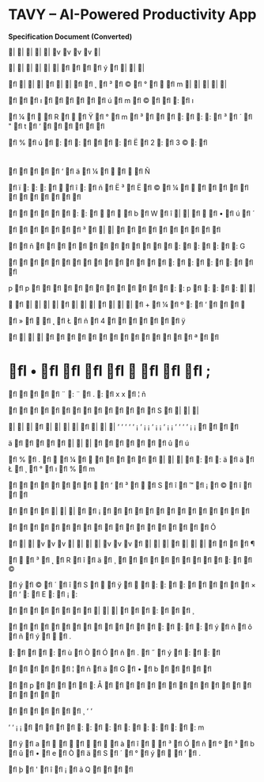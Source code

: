 # TAVY – AI-Powered Productivity App

**Specification Document (Converted)**

|
|
|
|
|
v
v
v
v
|


|
|
|
|
|
|
ﬂ
ﬂ
ﬂ
ﬂ
ý
ﬂ
|
|
|


ﬂ
|
|
|
ﬂ
|
|
ﬂ
ﬂ
˛
ﬂ
³
ﬂ
©
ﬂ
°
ﬂ

ﬂ
m
|
|
|
|
|


ﬂ
ﬂ
ﬂ
ı
ﬂ
ﬂ
ﬂ
ﬂ
ﬂ
ﬂ
ú
ﬂ
m
ﬂ
©
ﬂ
ﬂ
:
ﬂ
ı


ﬂ
¼
ﬂ

ﬂ
R
ﬂ

ﬂ
Ÿ
ﬂ
°
ﬂ
m
ﬂ
³
ﬂ
ﬂ
ﬂ
:
ﬂ
:
:
ﬂ
³
ﬂ
´
ﬂ
"
ﬂ
t
ﬂ
‘
ﬂ
ﬂ
ﬂ
ﬂ
ﬂ
ﬂ


ﬂ
%
ﬂ
ú
ﬂ
:
ﬂ
:
ﬂ
ﬂ
ﬂ
:
ﬂ
Ë
ﬂ
2
:
ﬂ
3
©
:
ﬂ
#
ﬂ
ﬂ
ﬂ
ﬂ
ﬂ
‘
ﬂ
ä
ﬂ
¼
ﬂ

ﬂ

ﬂ
Ñ


ﬂ
ï
:
:
:
ﬂ

ﬂ
î
:
ﬂ
ñ
ﬂ
Ë
³
ﬂ
Ë
ﬂ
©
ﬂ
¼
ﬂ

ﬂ
ﬂ
ﬂ
ﬂ
ﬂ
ﬂ
ﬂ
ﬂ
ﬂ
ﬂ
ﬂ
ﬂ


ﬂ
ﬂ
ﬂ
ﬂ
ﬂ
ﬂ
:
:
ﬂ

ﬂ

ﬂ
b
ﬂ
W
ﬂ
î
|
|
ﬂ

ﬂ
•
ﬂ
ú
ﬂ
´


ﬂ
ﬂ
ﬂ
ﬂ
ﬂ
ﬂ
ﬂ
³
ﬂ
|
|
ﬂ
ﬂ
ﬂ
ﬂ
ﬂ
ﬂ
ﬂ
ﬂ
ﬂ
ﬂ


ﬂ
ﬂ
ñ
ﬂ
ﬂ
ﬂ
ﬂ
ﬂ
ﬂ
ﬂ
ﬂ
ﬂ
ﬂ
ﬂ
ﬂ
ﬂ
:
ﬂ
:
ﬂ
:
ﬂ
:
G


ﬂ
ﬂ
ﬂ
ﬂ
ﬂ
ﬂ
ﬂ
ﬂ
ﬂ
ﬂ
ﬂ
ﬂ
ﬂ
ﬂ
ﬂ
:
ﬂ
:
ﬂ
:
ﬂ
:
ﬂ
ﬂ
ﬂ


p
ﬂ
p
ﬂ
ﬂ
ﬂ
ﬂ
ﬂ
ﬂ
ﬂ
ﬂ
ﬂ
ﬂ
ﬂ
ﬂ
ﬂ
:
:
p
ﬂ
:
:
ﬂ
:
|
|



ﬂ
|
|
|
|
ﬂ
|
|
|
ﬂ
|
|
|
ﬂ
+
ﬂ
¼
ﬂ
º
:
ﬂ
‘
ﬂ
ﬂ
ﬂ



ﬂ
»
ﬂ

ﬂ
˛
ﬂ
Ł
ﬂ
ñ
ﬂ
4
ﬂ
ﬂ
ﬂ
ﬂ
ﬂ
ﬂ
ﬂ
ÿ


ﬂ
|
|
|
ﬂ
ﬂ
ﬂ
ﬂ
ﬂ
ﬂ
ﬂ
ﬂ
ﬂ
ﬂ
ﬂ
ﬂ
ﬂ
ﬂ
ª
ﬂ
ﬂ


ﬂ
•
ﬂ
ﬂ
ﬂ
ﬂ

ﬂ
ﬂ
ﬂ
;
=
ﬂ
ﬂ
ﬂ
ﬂ
ﬂ
¨
:
¨
ﬂ
.
:
ﬂ
x
x
ﬂ
¦
ñ


ﬂ
ﬂ
ﬂ
ﬂ
ﬂ
ﬂ
ﬂ
ﬂ
ﬂ
ﬂ
ﬂ
ﬂ
ﬂ
ﬂ
S
ﬂ
|
|
|


|
|
|
ﬂ
|
|
|
|
ﬂ
|
|
|
‘
‘
‘
‘
‘
¡
‘
¡
¡
‘
¡
¡
‘
¡
¡
‘
‘
‘
‘
¡
¡
ﬂ
ﬂ
ﬂ
ﬂ


ä
ﬂ
ﬂ
ﬂ
ﬂ
ﬂ
|
|
|
ﬂ
ﬂ
ﬂ
ﬂ
ﬂ
ﬂ
ﬂ
û
ﬂ
ú


ﬂ
%
ﬂ
.
ﬂ

ﬂ
¼
ﬂ

ﬂ
ﬂ
ﬂ
ﬂ
ﬂ
ﬂ
|
|
|
ﬂ
:
ﬂ
:
ä
ﬂ
ä
ﬂ
Ł
ﬂ
¸
ﬂ
°
ﬂ
ı
ﬂ
%
ﬂ
m


ﬂ
ﬂ
ﬂ
ﬂ
ﬂ
ﬂ
ﬂ
ﬂ

ﬂ
‘
ﬂ
³
ﬂ

ﬂ
S
ﬂ
î
ﬂ
™
ﬂ
¡
ﬂ
©
ﬂ
î
ﬂ
ﬂ
ﬂ


ﬂ
ﬂ
ﬂ
ﬂ
|
|
|
ﬂ
ﬂ
¡
ﬂ
ﬂ
ﬂ
ﬂ
ﬂ
ﬂ
ﬂ
ﬂ
ﬂ
ﬂ
ﬂ
ﬂ
ﬂ
ﬂ


ﬂ
ﬂ
ﬂ
ﬂ
ﬂ
ﬂ
ﬂ
ﬂ
ﬂ
ﬂ
ﬂ
ﬂ
ﬂ
ﬂ
ﬂ
ﬂ
ﬂ
ﬂ
ﬂ
Ô


ﬂ
|
|
v
v
v
|
|
|
|
v
v
v
ﬂ
|
|
|
ﬂ
|
|
|
ﬂ
ﬂ
ﬂ
ﬂ
¶


ﬂ

ﬂ
³
ﬂ
˛
ﬂ
R
ﬂ
î
ﬂ
ä
ﬂ
¸
ﬂ
ﬂ
ﬂ
ﬂ
ﬂ
ﬂ
ﬂ
ﬂ
ﬂ
ﬂ
:
ﬂ
ﬂ
©


ﬂ
ý
ﬂ
©
ﬂ
´
ﬂ
î
ﬂ
S
ﬂ

ﬂ
ÿ
ﬂ

ﬂ
:
:
ﬂ
:
ﬂ
ﬂ
ﬂ
ﬂ
ﬂ
ﬂ
×
ﬂ
‘
:
ﬂ
E
:
ﬂ
¡
:


ﬂ
ﬂ
ﬂ
ﬂ
ﬂ
ﬂ
ﬂ
ﬂ
|
|
|
ﬂ
ﬂ
ﬂ
:
ﬂ
ﬂ
ﬂ
¸


ﬂ
ﬂ
ﬂ
ﬂ
ﬂ
ﬂ
ﬂ
ﬂ
ﬂ
ﬂ
ﬂ
ﬂ
ﬂ
ﬂ
:
ﬂ
:
ﬂ
:
ﬂ
ý
ﬂ
ñ
ﬂ
ô
ﬂ
ñ
ﬂ
ý
ﬂ

ﬂ
.


:
ﬂ
ﬂ
ﬂ
:
ﬂ
ù
ﬂ
Ò
ﬂ
Ó
ﬂ
ñ
ﬂ
.
ﬂ
˝
ﬂ
ý
ﬂ
:
ﬂ
:
ﬂ


ﬂ
ﬂ
ﬂ
ﬂ
ﬂ
ﬂ
¦
ﬂ
ñ
ﬂ
ä
ﬂ
G
ﬂ
•
ﬂ
b
ﬂ
ﬂ
ﬂ
ﬂ
ﬂ


ﬂ
ﬂ
p
ﬂ
ﬂ
ﬂ
ﬂ
ﬂ
:
Å
ﬂ
ﬂ
ﬂ
ﬂ
ﬂ
ﬂ
ﬂ
ﬂ
ﬂ
ﬂ
ﬂ
ﬂ
ﬂ
ﬂ
ﬂ
ﬂ
ﬂ
ﬂ
ﬂ


ﬂ
ﬂ
ﬂ
ﬂ
ﬂ
ﬂ
ﬂ
¸
‘
‘


‘
‘
¡
¡
ﬂ
ﬂ
ﬂ
ﬂ
ﬂ
:
:
ﬂ
:
ﬂ
:
ﬂ
:
:
ﬂ
:
ﬂ
:
m


ﬂ
ÿ
ﬂ
a
ﬂ

ﬂ

ﬂ

ﬂ

ﬂ
à
ﬂ
î
ﬂ

ﬂ
³
ﬂ
Ó
ﬂ
ñ
ﬂ
º
ﬂ
³
ﬂ
b
ﬂ
û
ﬂ
•
ﬂ
e
ﬂ
Ò
ﬂ
ä
ﬂ
S
ﬂ
´
ﬂ
°
ﬂ
ý
ﬂ

ﬂ
‘
ﬂ
.


ﬂ
þ
ﬂ
'
ﬂ
î
ﬂ
¡
ﬂ
ã
Q
ﬂ
ﬂ
ﬂ
ﬂ
